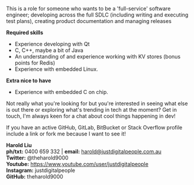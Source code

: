 This is a role for someone who wants to be a 'full-service' software engineer; developing across the full SDLC (including writing and executing test plans), creating product documentation and managing releases<br>

**Required skills**</br>

* Experience developing with Qt
* C, C++, maybe a bit of Java
* An understanding of and experience working with KV stores (bonus points for Redis)
* Experience with embedded Linux.

**Extra nice to have**
* Experience with embedded C on chip.

Not really what you're looking for but you're interested in seeing what else is out there or exploring what's trending in tech at the moment? Get in touch, I'm always keen for a chat about cool things happening in dev!

If you have an active GitHub, GitLab, BitBucket or Stack Overflow profile include a link or fork me because I want to see it!

**Harold Liu**</br>
**ph/txt:** 0400 659 332 | **email:** harold@justdigitalpeople.com.au</br>
**Twitter:** @theharold9000</br>
**Youtube:** https://www.youtube.com/user/justdigitalpeople</br>
**Instagram:** justdigitalpeople</br>
**GitHub:** theharold9000</br>